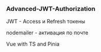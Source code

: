 ### Advanced-JWT-Authorization

JWT - Access и Refresh токены

nodemailer - активация по почте

Vue with TS and Pinia
